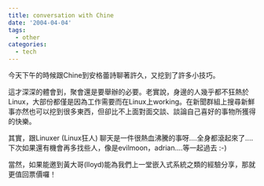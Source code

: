 ```yaml
---
title: conversation with Chine
date: '2004-04-04'
tags:
  - other
categories:
  - tech
---
```

今天下午的時候跟Chine到安格蕾詩聊著許久，又挖到了許多小技巧。  
  
這才深深的體會到，聚會還是要舉辦的必要。老實說，身邊的人幾乎都不狂熱於Linux，大部份都僅是因為工作需要而在Linux上working。在新聞群組上搜尋新鮮事亦然也可以挖到很多東西，但卻比不上面對面交談、談論自己喜好的事物所獲得的快樂。  
  
其實，跟Linuxer (Linux狂人) 聊天是一件很熱血沸騰的事呀....全身都滾起來了....  
下次如果還有機會再多找些人，像是evilmoon，adrian....等一起過去 :-)  
  
當然，如果能邀到黃大哥(lloyd)能為我們上一堂嵌入式系統之類的經驗分享，那就更值回票價囉！